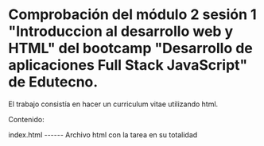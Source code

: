 # Comprobación del módulo 2 sesión 1 "Introduccion al desarrollo web y HTML" del bootcamp "Desarrollo de aplicaciones Full Stack JavaScript" de Edutecno.

El trabajo consistía en hacer un curriculum vitae utilizando html.

Contenido:

index.html ------ Archivo html con la tarea en su totalidad
